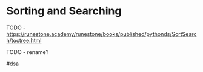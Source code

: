 # Sorting and Searching
TODO - https://runestone.academy/runestone/books/published/pythonds/SortSearch/toctree.html


TODO - rename?

#dsa
